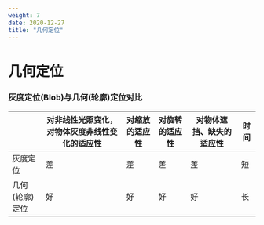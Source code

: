 ```yaml
---
weight: 7
date: 2020-12-27
title: "几何定位"
---
```


# 几何定位

###  灰度定位(Blob)与几何(轮廓)定位对比

||对非线性光照变化，对物体灰度非线性变化的适应性|对缩放的适应性|对旋转的适应性|对物体遮挡、缺失的适应性|时间|
| ---- | ---- | ---- | ---- | ---- | ---- |
| 灰度定位 | 差 | 差 | 差 | 差 | 短 |
| 几何(轮廓)定位 | 好 | 好 | 好 | 好 | 长 |

